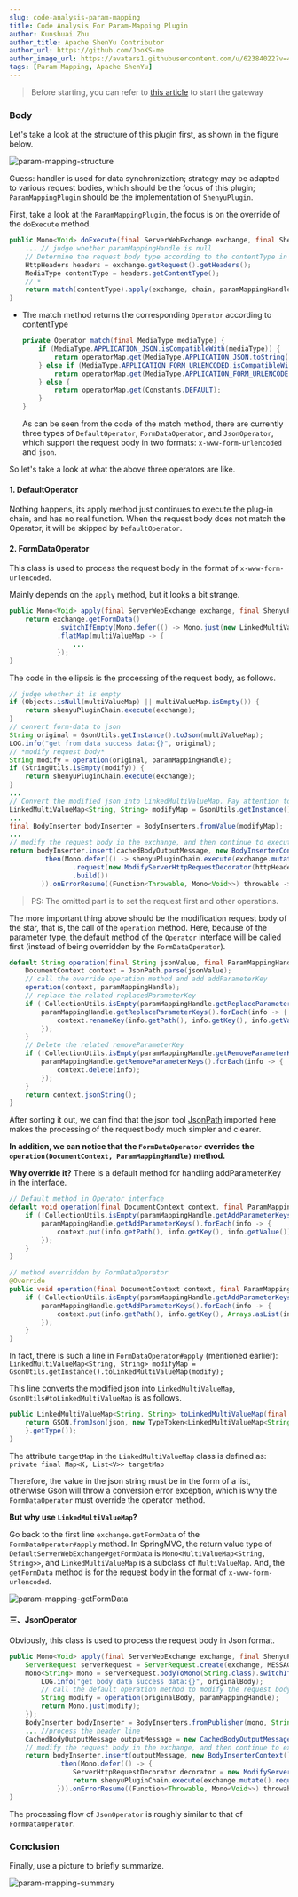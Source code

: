 ```yaml
---
slug: code-analysis-param-mapping
title: Code Analysis For Param-Mapping Plugin
author: Kunshuai Zhu
author_title: Apache ShenYu Contributor
author_url: https://github.com/JooKS-me
author_image_url: https://avatars1.githubusercontent.com/u/62384022?v=4
tags: [Param-Mapping, Apache ShenYu]
---
```


> Before starting, you can refer to [this article](./start-demo) to start the gateway

### Body

Let's take a look at the structure of this plugin first, as shown in the figure below.

![param-mapping-structure](/img/activities/code-analysis-param-mapping-plugin/param-mapping-structure.png)

Guess: handler is used for data synchronization; strategy may be adapted to various request bodies, which should be the focus of this plugin; `ParamMappingPlugin` should be the implementation of `ShenyuPlugin`.

First, take a look at the `ParamMappingPlugin`, the focus is on the override of the `doExecute` method.

```java
public Mono<Void> doExecute(final ServerWebExchange exchange, final ShenyuPluginChain chain, final SelectorData selector, final RuleData rule) {
    ... // judge whether paramMappingHandle is null
    // Determine the request body type according to the contentType in the header line
    HttpHeaders headers = exchange.getRequest().getHeaders();
    MediaType contentType = headers.getContentType();
  	// *
    return match(contentType).apply(exchange, chain, paramMappingHandle);
}
```

- The match method returns the corresponding `Operator` according to contentType

  ```java
  private Operator match(final MediaType mediaType) {
      if (MediaType.APPLICATION_JSON.isCompatibleWith(mediaType)) {
          return operatorMap.get(MediaType.APPLICATION_JSON.toString());
      } else if (MediaType.APPLICATION_FORM_URLENCODED.isCompatibleWith(mediaType)) {
          return operatorMap.get(MediaType.APPLICATION_FORM_URLENCODED.toString());
      } else {
          return operatorMap.get(Constants.DEFAULT);
      }
  }
  ```

  As can be seen from the code of the match method, there are currently three types of `DefaultOperator`, `FormDataOperator`, and `JsonOperator`, which support the request body in two formats: `x-www-form-urlencoded` and `json`.

So let's take a look at what the above three operators are like.

#### 1. DefaultOperator

Nothing happens, its apply method just continues to execute the plug-in chain, and has no real function. When the request body does not match the Operator, it will be skipped by `DefaultOperator`.

#### 2. FormDataOperator

This class is used to process the request body in the format of `x-www-form-urlencoded`.

Mainly depends on the `apply` method, but it looks a bit strange.

```java
public Mono<Void> apply(final ServerWebExchange exchange, final ShenyuPluginChain shenyuPluginChain, final ParamMappingHandle paramMappingHandle) {
    return exchange.getFormData()
            .switchIfEmpty(Mono.defer(() -> Mono.just(new LinkedMultiValueMap<>())))
            .flatMap(multiValueMap -> {
                ...
            });
}
```

The code in the ellipsis is the processing of the request body, as follows.

```java
// judge whether it is empty
if (Objects.isNull(multiValueMap) || multiValueMap.isEmpty()) {
    return shenyuPluginChain.execute(exchange);
}
// convert form-data to json
String original = GsonUtils.getInstance().toJson(multiValueMap);
LOG.info("get from data success data:{}", original);
// *modify request body*
String modify = operation(original, paramMappingHandle);
if (StringUtils.isEmpty(modify)) {
    return shenyuPluginChain.execute(exchange);
}
...
// Convert the modified json into LinkedMultiValueMap. Pay attention to this line, it will be mentioned later!
LinkedMultiValueMap<String, String> modifyMap = GsonUtils.getInstance().toLinkedMultiValueMap(modify);
...
final BodyInserter bodyInserter = BodyInserters.fromValue(modifyMap);
...
// modify the request body in the exchange, and then continue to execute the plugin chain
return bodyInserter.insert(cachedBodyOutputMessage, new BodyInserterContext())
        .then(Mono.defer(() -> shenyuPluginChain.execute(exchange.mutate()
                .request(new ModifyServerHttpRequestDecorator(httpHeaders, exchange.getRequest(), cachedBodyOutputMessage))
                .build())
        )).onErrorResume((Function<Throwable, Mono<Void>>) throwable -> release(cachedBodyOutputMessage, throwable));
```

> PS: The omitted part is to set the request first and other operations.

The more important thing above should be the modification request body of the star, that is, the call of the `operation` method. Here, because of the parameter type, the default method of the `Operator` interface will be called first (instead of being overridden by the `FormDataOperator`).

```java
default String operation(final String jsonValue, final ParamMappingHandle paramMappingHandle) {
    DocumentContext context = JsonPath.parse(jsonValue);
    // call the override operation method and add addParameterKey
    operation(context, paramMappingHandle);
    // replace the related replacedParameterKey
    if (!CollectionUtils.isEmpty(paramMappingHandle.getReplaceParameterKeys())) {
        paramMappingHandle.getReplaceParameterKeys().forEach(info -> {
            context.renameKey(info.getPath(), info.getKey(), info.getValue());
        });
    }
    // Delete the related removeParameterKey
    if (!CollectionUtils.isEmpty(paramMappingHandle.getRemoveParameterKeys())) {
        paramMappingHandle.getRemoveParameterKeys().forEach(info -> {
            context.delete(info);
        });
    }
    return context.jsonString();
}
```

After sorting it out, we can find that the json tool [JsonPath](https://github.com/json-path/JsonPath) imported here makes the processing of the request body much simpler and clearer.

**In addition, we can notice that the `FormDataOperator` overrides the `operation(DocumentContext, ParamMappingHandle)` method.**

**Why override it?** There is a default method for handling addParameterKey in the interface.

```java
// Default method in Operator interface
default void operation(final DocumentContext context, final ParamMappingHandle paramMappingHandle) {
    if (!CollectionUtils.isEmpty(paramMappingHandle.getAddParameterKeys())) {
        paramMappingHandle.getAddParameterKeys().forEach(info -> {
            context.put(info.getPath(), info.getKey(), info.getValue()); //不同之处
        });
    }
}

// method overridden by FormDataOperator
@Override
public void operation(final DocumentContext context, final ParamMappingHandle paramMappingHandle) {
    if (!CollectionUtils.isEmpty(paramMappingHandle.getAddParameterKeys())) {
        paramMappingHandle.getAddParameterKeys().forEach(info -> {
            context.put(info.getPath(), info.getKey(), Arrays.asList(info.getValue()));
        });
    }
}
```

In fact, there is such a line in `FormDataOperator#apply` (mentioned earlier):
`LinkedMultiValueMap<String, String> modifyMap = GsonUtils.getInstance().toLinkedMultiValueMap(modify);`

This line converts the modified json into `LinkedMultiValueMap`, `GsonUtils#toLinkedMultiValueMap` is as follows.

```java
public LinkedMultiValueMap<String, String> toLinkedMultiValueMap(final String json) {
    return GSON.fromJson(json, new TypeToken<LinkedMultiValueMap<String, String>>() {
    }.getType());
}
```

The attribute `targetMap` in the `LinkedMultiValueMap` class is defined as: `private final Map<K, List<V>> targetMap`

Therefore, the value in the json string must be in the form of a list, otherwise Gson will throw a conversion error exception, which is why the `FormDataOperator` must override the operator method.

**But why use `LinkedMultiValueMap`?**

Go back to the first line `exchange.getFormData` of the `FormDataOperator#apply` method. In SpringMVC, the return value type of `DefaultServerWebExchange#getFormData` is `Mono<MultiValueMap<String, String>>`, and `LinkedMultiValueMap` is a subclass of `MultiValueMap`. And, the `getFormData` method is for the request body in the format of `x-www-form-urlencoded`.

![param-mapping-getFormData](/img/activities/code-analysis-param-mapping-plugin/param-mapping-getFormData.png)

#### 三、JsonOperator

Obviously, this class is used to process the request body in Json format.

```java
public Mono<Void> apply(final ServerWebExchange exchange, final ShenyuPluginChain shenyuPluginChain, final ParamMappingHandle paramMappingHandle) {
    ServerRequest serverRequest = ServerRequest.create(exchange, MESSAGE_READERS);
    Mono<String> mono = serverRequest.bodyToMono(String.class).switchIfEmpty(Mono.defer(() -> Mono.just(""))).flatMap(originalBody -> {
        LOG.info("get body data success data:{}", originalBody);
        // call the default operation method to modify the request body
        String modify = operation(originalBody, paramMappingHandle);
        return Mono.just(modify);
    });
    BodyInserter bodyInserter = BodyInserters.fromPublisher(mono, String.class);
    ... //process the header line
    CachedBodyOutputMessage outputMessage = new CachedBodyOutputMessage(exchange, headers);
    // modify the request body in the exchange, and then continue to execute the plugin chain
    return bodyInserter.insert(outputMessage, new BodyInserterContext())
            .then(Mono.defer(() -> {
                ServerHttpRequestDecorator decorator = new ModifyServerHttpRequestDecorator(headers, exchange.getRequest(), outputMessage);
                return shenyuPluginChain.execute(exchange.mutate().request(decorator).build());
            })).onErrorResume((Function<Throwable, Mono<Void>>) throwable -> release(outputMessage, throwable));
}
```

The processing flow of `JsonOperator` is roughly similar to that of `FormDataOperator`.

### Conclusion

Finally, use a picture to briefly summarize.

![param-mapping-summary](/img/activities/code-analysis-param-mapping-plugin/param-mapping-summary.jpg)
